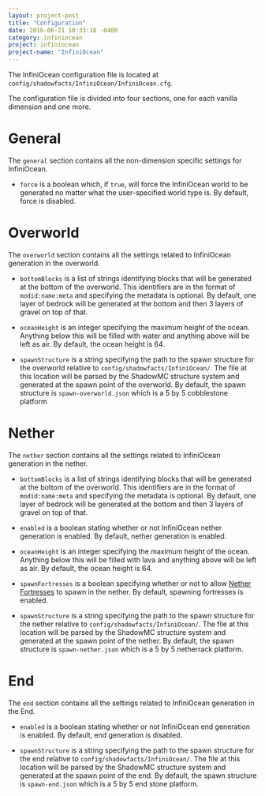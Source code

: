 ```yaml
---
layout: project-post
title: "Configuration"
date: 2016-06-21 10:33:18 -0400
category: infiniocean
project: infiniocean
project-name: "InfiniOcean"
---
```


The InfiniOcean configuration file is located at `config/shadowfacts/InfiniOcean/InfiniOcean.cfg`.

The configuration file is divided into four sections, one for each vanilla dimension and one more.

# General
The `general` section contains all the non-dimension specific settings for InfiniOcean.

- `force` is a boolean which, if `true`, will force the InfiniOcean world to be generated no matter what the user-specified world type is.
By default, force is disabled.

# Overworld
The `overworld` section contains all the settings related to InfiniOcean generation in the overworld.

- `bottomBlocks` is a list of strings identifying blocks that will be generated at the bottom of the overworld. This identifiers are in the format of `modid:name:meta` and specifying the metadata is optional.
By default, one layer of bedrock will be generated at the bottom and then 3 layers of gravel on top of that.

- `oceanHeight` is an integer specifying the maximum height of the ocean. Anything below this will be filled with water and anything above will be left as air.
By default, the ocean height is 64.

- `spawnStructure` is a string specifying the path to the spawn structure for the overworld relative to `config/shadowfacts/InfiniOcean/`. The file at this location will be parsed by the ShadowMC structure system and generated at the spawn point of the overworld.
By default, the spawn structure is `spawn-overworld.json` which is a 5 by 5 cobblestone platform

# Nether
The `nether` section contains all the settings related to InfiniOcean generation in the nether.

- `bottomBlocks` is a list of strings identifying blocks that will be generated at the bottom of the overworld. This identifiers are in the format of `modid:name:meta` and specifying the metadata is optional.
By default, one layer of bedrock will be generated at the bottom and then 3 layers of gravel on top of that.

- `enabled` is a boolean stating whether or not InfiniOcean nether generation is enabled.
By default, nether generation is enabled.

- `oceanHeight` is an integer specifying the maximum height of the ocean. Anything below this will be filled with lava and anything above will be left as air.
By default, the ocean height is 64.

- `spawnFortresses` is a boolean specifying whether or not to allow [Nether Fortresses](http://minecraft.gamepedia.com/Nether_fortress) to spawn in the nether.
By default, spawning fortresses is enabled.

- `spawnStructure` is a string specifying the path to the spawn structure for the nether relative to `config/shadowfacts/InfiniOcean/`. The file at this location will be parsed by the ShadowMC structure system and generated at the spawn point of the nether.
By default, the spawn structure is `spawn-nether.json` which is a 5 by 5 netherrack platform.

# End
The `end` section contains all the settings related to InfiniOcean generation in the End.

- `enabled` is a boolean stating whether or not InfiniOcean end generation is enabled.
By default, end generation is disabled.

- `spawnStructure` is a string specifying the path to the spawn structure for the end relative to `config/shadowfacts/InfiniOcean/`. The file at this location will be parsed by the ShadowMC structure system and generated at the spawn point of the end.
By default, the spawn structure is `spawn-end.json` which is a 5 by 5 end stone platform.
